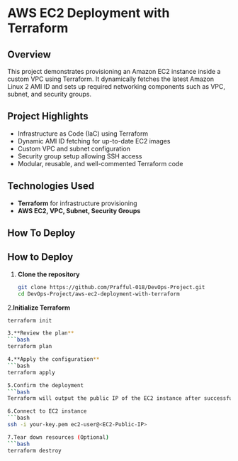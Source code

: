 # AWS EC2 Deployment with Terraform

## Overview
This project demonstrates provisioning an Amazon EC2 instance inside a custom VPC using Terraform. It dynamically fetches the latest Amazon Linux 2 AMI ID and sets up required networking components such as VPC, subnet, and security groups.

## Project Highlights
- Infrastructure as Code (IaC) using Terraform  
- Dynamic AMI ID fetching for up-to-date EC2 images  
- Custom VPC and subnet configuration  
- Security group setup allowing SSH access  
- Modular, reusable, and well-commented Terraform code  

## Technologies Used
- **Terraform** for infrastructure provisioning  
- **AWS EC2, VPC, Subnet, Security Groups**  

## How To Deploy

## How to Deploy

1. **Clone the repository**
   ```bash
   git clone https://github.com/Prafful-018/DevOps-Project.git
   cd DevOps-Project/aws-ec2-deployment-with-terraform

2.**Initialize Terraform**
   ```bash
   terraform init

3.**Review the plan**
  ```bash
terraform plan

4.**Apply the configuration**
  ```bash
terraform apply

5.Confirm the deployment
```bash
Terraform will output the public IP of the EC2 instance after successful apply.

6.Connect to EC2 instance
```bash
ssh -i your-key.pem ec2-user@<EC2-Public-IP>

7.Tear down resources (Optional)
```bash
terraform destroy





